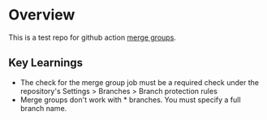 # Overview

This is a test repo for github action [merge groups](https://docs.github.com/en/repositories/configuring-branches-and-merges-in-your-repository/configuring-pull-request-merges/managing-a-merge-queue#triggering-merge-group-checks-with-github-actions).

## Key Learnings

- The check for the merge group job must be a required check under the repository's
Settings > Branches > Branch protection rules
- Merge groups don't work with * branches. You must specify a full branch name.